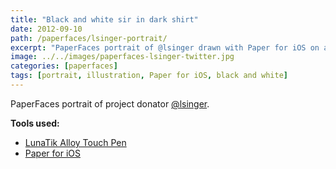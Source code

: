 ```yaml
---
title: "Black and white sir in dark shirt"
date: 2012-09-10
path: /paperfaces/lsinger-portrait/
excerpt: "PaperFaces portrait of @lsinger drawn with Paper for iOS on an iPad."
image: ../../images/paperfaces-lsinger-twitter.jpg
categories: [paperfaces]
tags: [portrait, illustration, Paper for iOS, black and white]
---
```


PaperFaces portrait of project donator [@lsinger](https://twitter.com/lsinger).

**Tools used:**

- [LunaTik Alloy Touch Pen](https://www.amazon.com/gp/product/B00821TR7G/ref=as_li_ss_tl?ie=UTF8&tag=mademist-20&linkCode=as2&camp=1789&creative=390957&creativeASIN=B00821TR7G)
- [Paper for iOS](https://paper.bywetransfer.com/)

